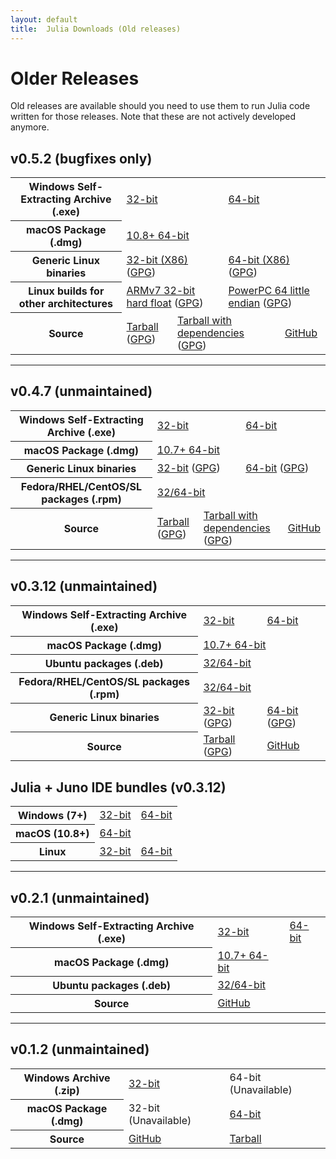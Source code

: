 ```yaml
---
layout: default
title:  Julia Downloads (Old releases)
---
```


# Older Releases

Old releases are available should you need to use them to run Julia
code written for those releases.  Note that these are not actively developed
anymore.

## v0.5.2 (bugfixes only)
<table class="downloads"><tbody>
<tr>
    <th> Windows Self-Extracting Archive (.exe) </th>
    <td colspan="3"> <a href="https://julialang-s3.julialang.org/bin/winnt/x86/0.5/julia-0.5.2-win32.exe">32-bit</a> </td>
    <td colspan="3"> <a href="https://julialang-s3.julialang.org/bin/winnt/x64/0.5/julia-0.5.2-win64.exe">64-bit</a> </td>
</tr>
<tr>
    <th> macOS Package (.dmg) </th>
    <td colspan="6"> <a href="https://julialang-s3.julialang.org/bin/mac/x64/0.5/julia-0.5.2-mac64.dmg">10.8+ 64-bit</a> </td>
</tr>
<tr>
    <th> Generic Linux binaries </th>
    <td colspan="3"> <a href="https://julialang-s3.julialang.org/bin/linux/x86/0.5/julia-0.5.2-linux-i686.tar.gz">32-bit (X86)</a> (<a href="https://julialang-s3.julialang.org/bin/linux/x86/0.5/julia-0.5.2-linux-i686.tar.gz.asc">GPG</a>)</td>
    <td colspan="3"> <a href="https://julialang-s3.julialang.org/bin/linux/x64/0.5/julia-0.5.2-linux-x86_64.tar.gz">64-bit (X86)</a> (<a href="https://julialang-s3.julialang.org/bin/linux/x64/0.5/julia-0.5.2-linux-x86_64.tar.gz.asc">GPG</a>)</td>
</tr>
<tr>
    <th> Linux builds for other architectures </th>
    <td colspan="3"> <a href="https://julialang-s3.julialang.org/bin/linux/arm/0.5/julia-0.5.2-linux-arm.tar.gz">ARMv7 32-bit hard float</a> (<a href="https://julialang-s3.julialang.org/bin/linux/arm/0.5/julia-0.5.2-linux-arm.tar.gz.asc">GPG</a>)</td>
    <td colspan="3"> <a href="https://julialang-s3.julialang.org/bin/linux/ppc64le/0.5/julia-0.5.2-linux-ppc64le.tar.gz">PowerPC 64 little endian</a> (<a href="https://julialang-s3.julialang.org/bin/linux/ppc64le/0.5/julia-0.5.2-linux-ppc64le.tar.gz.asc">GPG</a>)</td>
</tr>
<tr>
    <th> Source </th>
    <td colspan="2"> <a href="https://github.com/JuliaLang/julia/releases/download/v0.5.2/julia-0.5.2.tar.gz">Tarball</a> (<a href="https://github.com/JuliaLang/julia/releases/download/v0.5.2/julia-0.5.2.tar.gz.asc">GPG</a>) </td>
    <td colspan="2"> <a href="https://github.com/JuliaLang/julia/releases/download/v0.5.2/julia-0.5.2-full.tar.gz">Tarball with dependencies</a> (<a href="https://github.com/JuliaLang/julia/releases/download/v0.5.2/julia-0.5.2-full.tar.gz.asc">GPG</a>) </td>
    <td colspan="2"> <a href="https://github.com/JuliaLang/julia/tree/v0.5.2">GitHub</a> </td>
</tr>
</tbody></table>

---

## v0.4.7 (unmaintained)
<table class="downloads"><tbody>
<tr>
    <th> Windows Self-Extracting Archive (.exe) </th>
    <td colspan="3"> <a href="https://julialang-s3.julialang.org/bin/winnt/x86/0.4/julia-0.4.7-win32.exe">32-bit</a> </td>
    <td colspan="3"> <a href="https://julialang-s3.julialang.org/bin/winnt/x64/0.4/julia-0.4.7-win64.exe">64-bit</a> </td>
</tr>
<tr>
    <th> macOS Package (.dmg) </th>
    <td colspan="6"> <a href="https://julialang-s3.julialang.org/bin/mac/x64/0.4/julia-0.4.7-mac64.dmg">10.7+ 64-bit</a> </td>
</tr>
<tr>
    <th> Generic Linux binaries </th>
    <td colspan="3"> <a href="https://julialang-s3.julialang.org/bin/linux/x86/0.4/julia-0.4.7-linux-i686.tar.gz">32-bit</a> (<a href="https://julialang-s3.julialang.org/bin/linux/x86/0.4/julia-0.4.7-linux-i686.tar.gz.asc">GPG</a>)</td>
    <td colspan="3"> <a href="https://julialang-s3.julialang.org/bin/linux/x64/0.4/julia-0.4.7-linux-x86_64.tar.gz">64-bit</a> (<a href="https://julialang-s3.julialang.org/bin/linux/x64/0.4/julia-0.4.7-linux-x86_64.tar.gz.asc">GPG</a>)</td>
</tr>
<tr>
    <th> Fedora/RHEL/CentOS/SL packages (.rpm) </th>
    <td colspan="6"> <a href="https://copr.fedoraproject.org/coprs/nalimilan/julia/">32/64-bit</a> </td>
</tr>
<tr>
    <th> Source </th>
    <td colspan="2"> <a href="https://github.com/JuliaLang/julia/releases/download/v0.4.7/julia-0.4.7.tar.gz">Tarball</a> (<a href="https://github.com/JuliaLang/julia/releases/download/v0.4.7/julia-0.4.7.tar.gz.asc">GPG</a>) </td>
    <td colspan="2"> <a href="https://github.com/JuliaLang/julia/releases/download/v0.4.7/julia-0.4.7-full.tar.gz">Tarball with dependencies</a><br> (<a href="https://github.com/JuliaLang/julia/releases/download/v0.4.7/julia-0.4.7-full.tar.gz.asc">GPG</a>) </td>
    <td colspan="2"> <a href="https://github.com/JuliaLang/julia/tree/release-0.4">GitHub</a> </td>
</tr>
</tbody></table>

---

## v0.3.12 (unmaintained)
<table class="downloads"><tbody>
<tr>
    <th> Windows Self-Extracting Archive (.exe) </th>
    <td> <a href="https://julialang-s3.julialang.org/bin/winnt/x86/0.3/julia-0.3.12-win32.exe">32-bit</a> </td>
    <td> <a href="https://julialang-s3.julialang.org/bin/winnt/x64/0.3/julia-0.3.12-win64.exe">64-bit</a> </td>
</tr>
<tr>
    <th> macOS Package (.dmg) </th>
    <td colspan="2"> <a href="https://julialang-s3.julialang.org/bin/mac/x64/0.3/julia-0.3.12-mac64.dmg">10.7+ 64-bit</a> </td>
</tr>
<tr>
    <th> Ubuntu packages (.deb) </th>
    <td colspan="2"> <a href="https://launchpad.net/~staticfloat/+archive/juliareleases">32/64-bit</a> </td>
</tr>
<tr>
    <th> Fedora/RHEL/CentOS/SL packages (.rpm) </th>
    <td colspan="2"> <a href="https://copr.fedoraproject.org/coprs/nalimilan/julia/">32/64-bit</a> </td>
</tr>
<tr>
    <th> Generic Linux binaries </th>
    <td> <a href="https://julialang-s3.julialang.org/bin/linux/x86/0.3/julia-0.3.12-linux-i686.tar.gz">32-bit</a> (<a href="https://julialang-s3.julialang.org/bin/linux/x86/0.3/julia-0.3.12-linux-i686.tar.gz.asc">GPG</a>)</td>
    <td> <a href="https://julialang-s3.julialang.org/bin/linux/x64/0.3/julia-0.3.12-linux-x86_64.tar.gz">64-bit</a> (<a href="https://julialang-s3.julialang.org/bin/linux/x64/0.3/julia-0.3.12-linux-x86_64.tar.gz.asc">GPG</a>)</td>
</tr>
<tr>
    <th> Source </th>
    <td> <a href="https://github.com/JuliaLang/julia/releases/download/v0.3.12/julia-0.3.12_80aa77986e.tar.gz">Tarball</a> (<a href="https://github.com/JuliaLang/julia/releases/download/v0.3.12/julia-0.3.12_80aa77986e.tar.gz.asc">GPG</a>) </td>
    <td> <a href="https://github.com/JuliaLang/julia/tree/release-0.3">GitHub</a> </td>
</tr>
</tbody></table>

## Julia + Juno IDE bundles (v0.3.12)

<table class="downloads"><tbody>
<tr>
  <th> Windows (7+) </th>
  <td> <a href="https://junolab.s3.amazonaws.com/release/1.0.3/juno-windows-x32.zip">32-bit</a> </td>
  <td> <a href="https://junolab.s3.amazonaws.com/release/1.0.3/juno-windows-x64.zip">64-bit</a> </td>
</tr>
<tr>
  <th> macOS (10.8+)</th>
  <td colspan="2"> <a href="https://junolab.s3.amazonaws.com/release/1.0.3/juno-mac-x64.dmg">64-bit</a> </td>
</tr>
<tr>
  <th> Linux </th>
  <td> <a href="https://junolab.s3.amazonaws.com/release/1.0.3/juno-linux-x32.zip">32-bit</a> </td>
  <td> <a href="https://junolab.s3.amazonaws.com/release/1.0.3/juno-linux-x64.zip">64-bit</a> </td>
</tr>
</tbody></table>

---

## v0.2.1 (unmaintained)
<table class="downloads"><tbody>
<tr>
    <th> Windows Self-Extracting Archive (.exe) </th>
    <td> <a href="http://julialang-s3.julialang.org/bin/winnt/x86/0.2/julia-0.2.1-win32.exe">32-bit</a> </td>
    <td> <a href="http://julialang-s3.julialang.org/bin/winnt/x64/0.2/julia-0.2.1-win64.exe">64-bit</a> </td>
</tr>
<tr>
    <th> macOS Package (.dmg) </th>
    <td> <a href="https://julialang-s3.julialang.org/bin/mac/x64/0.2/julia-0.2.1-mac64.dmg">10.7+ 64-bit</a> </td>
</tr>
<tr>
    <th> Ubuntu packages (.deb) </th>
    <td colspan="2"> <a href="https://launchpad.net/~staticfloat/+archive/juliareleases">32/64-bit</a> </td>
</tr>
<tr>
    <th> Source </th>
    <td colspan="2"> <a href="https://github.com/JuliaLang/julia/tree/v0.2.1">GitHub</a> </td>
</tr>
</tbody></table>

---

## v0.1.2 (unmaintained)
<table class="downloads"><tbody>
<tr>
    <th> Windows Archive (.zip) </th>
    <td> <a href="http://julialang-s3.julialang.org/bin/winnt/x86/0.1/julia0.1.2-WINNT-i686+Git.zip">32-bit</a> </td>
    <td> 64-bit (Unavailable) </td>
</tr>
<tr>
    <th> macOS Package (.dmg) </th>
    <td>32-bit (Unavailable)</td>
    <td> <a href="https://julialang-s3.julialang.org/bin/mac/x64/0.1/julia-0.1.2-mac64.dmg">64-bit</a> </td>
</tr>
<tr>
    <th> Source </th>
    <td> <a href="https://github.com/JuliaLang/julia/tree/release-0.1">GitHub</a> </td>
    <td> <a href="https://github.com/JuliaLang/julia/archive/release-0.1.tar.gz">Tarball</a> </td>
</tr>
</tbody></table>
